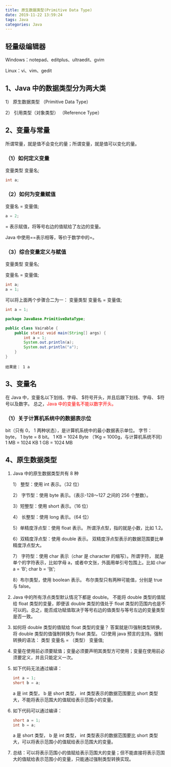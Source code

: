 ```yaml
---
title: 原生数据类型(Primitive Data Type)
date: 2019-11-22 13:59:24
tags: Java
categories: Java
---
```


## 轻量级编辑器

Windows：notepad、editplus、ultraedit、gvim

Linux：vi、vim、gedit

## 1、Java 中的数据类型分为两大类

1） 原生数据类型 （Primitive Data Type）

2） 引用类型（对象类型） （Reference Type）

## 2、变量与常量

所谓常量，就是值不会变化的量；所谓变量，就是值可以变化的量。

### （1）如何定义变量

变量类型 变量名;

```java
int a;
```

### （2）如何为变量赋值

变量名 = 变量值;

```java
a = 2;
```

= 表示赋值，将等号右边的值赋给了左边的变量。

Java 中使用==表示相等，等价于数学中的=。

### （3）综合变量定义与赋值

变量类型 变量名;

变量名 = 变量值;

```java
int a;
a = 1;
```

可以将上面两个步骤合二为一：
变量类型 变量名 = 变量值;

```java
int a = 1;
```

```java
package JavaBase.PrimitiveDataType;

public class Vairable {
    public static void main(String[] args) {
        int a = 1;
        System.out.println(a);
        System.out.println("a");
    }
}

```

`结果是：
1
a`

## 3、变量名

在 Java 中，变量名以下划线、字母、 $符号开头，并且后跟下划线、字母、 $符号以及数字。 总之，<font color=red>Java 中的变量名不能以数字开头。</font>

### （1）关于计算机系统中的数据表示位

bit（只有 0， 1 两种状态），是计算机系统中的最小数据表示单位。
字节： byte， 1 byte = 8 bit。
1 KB = 1024 Byte （1Kg = 1000g，与计算机系统不同）
1 MB = 1024 KB
1 GB = 1024 MB

## 4、原生数据类型

1. Java 中的原生数据类型共有 8 种

    1） 整型：使用 int 表示。（32 位）

    2） 字节型：使用 byte 表示。（表示-128～127 之间的 256 个整数）。

    3）短整型：使用 short 表示。（16 位）

    4） 长整型：使用 long 表示。（64 位）

    5）单精度浮点型：使用 float 表示。 所谓浮点型，指的就是小数，比如 1.2。

    6）双精度浮点型：使用 double 表示。 双精度浮点型表示的数据范围要比单精度浮点型大。

    7） 字符型：使用 char 表示（char 是 character 的缩写）。所谓字符， 就是单个的字符表示，比如字母 a，或者中文张，外面用单引号包围上。比如 char a = ‘B’; char b = ‘张’;

    8）布尔类型，使用 boolean 表示。 布尔类型只有两种可能值，分别是 true 与 false。

2. Java 中的所有浮点类型默认情况下都是 double。 不能将 double 类型的值赋给 float 类型的变量，即便该 double 类型的值处于 float 类型的范围内也是不可以的。总之，能否成功赋值取决于等号右边的值类型与等号左边的变量类型是否一致。

3. 如何将 double 类型的值赋给 float 类型的变量？ 答案就是(1)强制类型转换，将 double 类型的值强制转换为 float 类型。 (2)使用 java 预言的支持。强制转换的语法： 类型 变量名 = （类型） 变量值;

4. 变量在使用前必须要赋值；变量必须要声明其类型方可使用；变量在使用前必须要定义，并且只能定义一次。

5. 如下代码无法通过编译：

    ```java
    int a = 1;
    short b = a;
    ```

    a 是 int 类型， b 是 short 类型， int 类型表示的数据范围要比 short 类型大，不能将表示范围大的值赋给表示范围小的变量。

6. 如下代码可以通过编译：

    ```java
    short a = 1;
    int b = a;
    ```

    a 是 short 类型， b 是 int 类型， int 类型表示的数据范围要比 short 类型大，可以将表示范围小的值赋给表示范围大的变量。

7. 总结：可以将表示范围小的值赋给表示范围大的变量；但不能直接将表示范围大的值赋给表示范围小的变量，只能通过强制类型转换实现。
